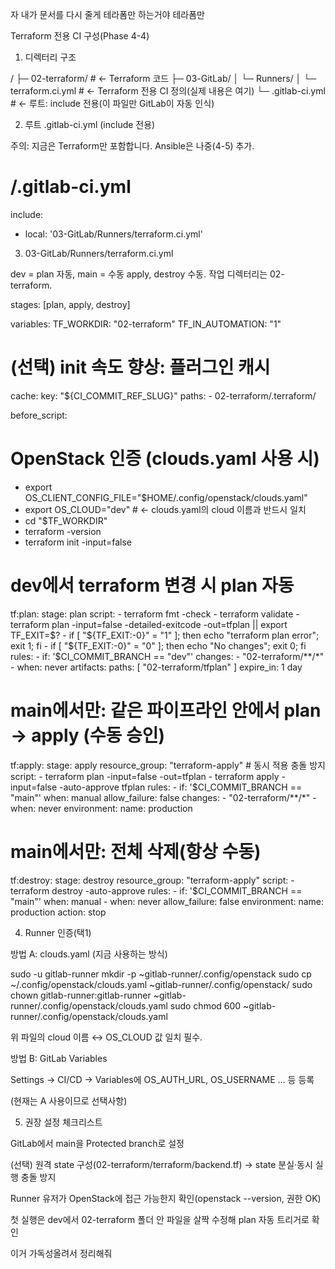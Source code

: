 자 내가 문서를 다시 줄게 테라폼만 하는거야 테라폼만 

Terraform 전용 CI 구성(Phase 4-4)

1) 디렉터리 구조

/
├─ 02-terraform/                  # ← Terraform 코드
├─ 03-GitLab/
│  └─ Runners/
│     └─ terraform.ci.yml         # ← Terraform 전용 CI 정의(실제 내용은 여기)
└─ .gitlab-ci.yml                 # ← 루트: include 전용(이 파일만 GitLab이 자동 인식)


2) 루트 .gitlab-ci.yml (include 전용)

주의: 지금은 Terraform만 포함합니다. Ansible은 나중(4-5) 추가.

# /.gitlab-ci.yml
include:
  - local: '03-GitLab/Runners/terraform.ci.yml'


3) 03-GitLab/Runners/terraform.ci.yml

dev = plan 자동, main = 수동 apply, destroy 수동. 작업 디렉터리는 02-terraform.

stages: [plan, apply, destroy]

variables:
  TF_WORKDIR: "02-terraform"
  TF_IN_AUTOMATION: "1"

# (선택) init 속도 향상: 플러그인 캐시
cache:
  key: "${CI_COMMIT_REF_SLUG}"
  paths:
    - 02-terraform/.terraform/

before_script:
  # OpenStack 인증 (clouds.yaml 사용 시)
  - export OS_CLIENT_CONFIG_FILE="$HOME/.config/openstack/clouds.yaml"
  - export OS_CLOUD="dev"    # ← clouds.yaml의 cloud 이름과 반드시 일치
  - cd "$TF_WORKDIR"
  - terraform -version
  - terraform init -input=false

# dev에서 terraform 변경 시 plan 자동
tf:plan:
  stage: plan
  script:
    - terraform fmt -check
    - terraform validate
    - terraform plan -input=false -detailed-exitcode -out=tfplan || export TF_EXIT=$?
    - if [ "${TF_EXIT:-0}" = "1" ]; then echo "terraform plan error"; exit 1; fi
    - if [ "${TF_EXIT:-0}" = "0" ]; then echo "No changes"; exit 0; fi
  rules:
    - if: '$CI_COMMIT_BRANCH == "dev"'
      changes:
        - "02-terraform/**/*"
    - when: never
  artifacts:
    paths: [ "02-terraform/tfplan" ]
    expire_in: 1 day

# main에서만: 같은 파이프라인 안에서 plan → apply (수동 승인)
tf:apply:
  stage: apply
  resource_group: "terraform-apply"   # 동시 적용 충돌 방지
  script:
    - terraform plan -input=false -out=tfplan
    - terraform apply -input=false -auto-approve tfplan
  rules:
    - if: '$CI_COMMIT_BRANCH == "main"'
      when: manual
      allow_failure: false
      changes:
        - "02-terraform/**/*"
    - when: never
  environment:
    name: production

# main에서만: 전체 삭제(항상 수동)
tf:destroy:
  stage: destroy
  resource_group: "terraform-apply"
  script:
    - terraform destroy -auto-approve
  rules:
    - if: '$CI_COMMIT_BRANCH == "main"'
      when: manual
    - when: never
  allow_failure: false
  environment:
    name: production
    action: stop


4) Runner 인증(택1)

방법 A: clouds.yaml (지금 사용하는 방식)

sudo -u gitlab-runner mkdir -p ~gitlab-runner/.config/openstack
sudo cp ~/.config/openstack/clouds.yaml ~gitlab-runner/.config/openstack/
sudo chown gitlab-runner:gitlab-runner ~gitlab-runner/.config/openstack/clouds.yaml
sudo chmod 600 ~gitlab-runner/.config/openstack/clouds.yaml


위 파일의 cloud 이름 ↔ OS_CLOUD 값 일치 필수.

방법 B: GitLab Variables

Settings → CI/CD → Variables에 OS_AUTH_URL, OS_USERNAME … 등 등록

(현재는 A 사용이므로 선택사항)

5) 권장 설정 체크리스트

GitLab에서 main을 Protected branch로 설정

(선택) 원격 state 구성(02-terraform/terraform/backend.tf) → state 분실·동시 실행 충돌 방지

Runner 유저가 OpenStack에 접근 가능한지 확인(openstack --version, 권한 OK)

첫 실행은 dev에서 02-terraform 폴더 안 파일을 살짝 수정해 plan 자동 트리거로 확인

이거 가독성올려서 정리해줘
